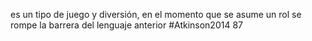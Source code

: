 es un tipo de juego y diversión, en el momento que se asume un rol se rompe la barrera del lenguaje anterior
#Atkinson2014 87